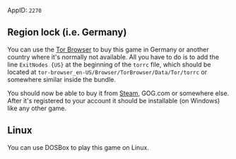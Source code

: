 AppID: `2270`

Region lock (i.e. Germany)
--------------------------
You can use the [Tor Browser](https://www.torproject.org/) to buy this game in Germany or another country where it's normally not available.
All you have to do is to add the line `ExitNodes {US}` at the beginning of the `torrc` file, which should be located at
`tor-browser_en-US/Browser/TorBrowser/Data/Tor/torrc` or somewhere similar inside the bundle.

You should now be able to buy it from [Steam](http://store.steampowered.com/app/2270/), GOG.com or somewhere else.
After it's registered to your account it should be installable (on Windows) like any other game.

Linux
-----
You can use DOSBox to play this game on Linux.

